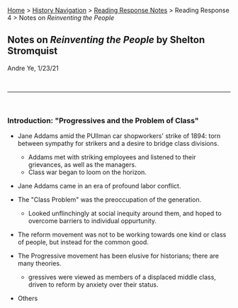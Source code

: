 [Home](https://andre-ye.github.io) > [History Navigation](https://andre-ye.github.io/history/history_navigation) > [Reading Response Notes](https://andre-ye.github.io/history/history_navigation#weekly-reading-responses) > Reading Response 4 > Notes on *Reinventing the People*

## Notes on *Reinventing the People* by Shelton Stromquist
Andre Ye, 1/23/21

<br>

---

<br>

### Introduction: "Progressives and the Problem of Class"
- Jane Addams amid the PUllman car shopworkers' strike of 1894: torn between sympathy for strikers and a desire to bridge class divisions.
  - Addams met with striking employees and listened to their grievances, as well as the managers.
  - Class war began to loom on the horizon.
- Jane Addams came in an era of profound labor conflict.
- The "Class Problem" was the preoccupation of the generation.
  - Looked unflinchingly at social inequity around them, and hoped to overcome barriers to individual oppurtunity.
- The reform movement was not to be working towards one kind or class of people, but instead for the common good.

- The Progressive movement has been elusive for historians; there are many theories.
  -   gressives were viewed as members of a displaced middle class, driven to reform by anxiety over their status.
- Others











































































































